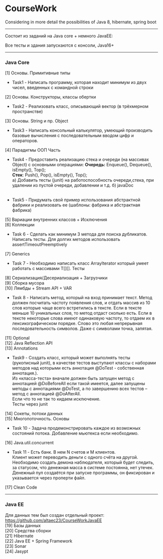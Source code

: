 # CourseWork
Considering in more detail the possibilities of Java 8, hibernate, spring boot

---
Состоит из заданий на Java core + немного JavaEE:

Все тесты и здания запускаются с консоли, Java16+

---

### Java Core  

   [1] Основы. Примитивные типы<br>
   - Task1 - Написать программу, которая находит минимум из двух чисел, введенных с командной строки<br>

   [2] Основы. Конструкторы, классы обертки<br>
   - Task2 - Реализовать класс, описывающий вектор (в трёхмерном пространстве)<br>

   [3] Основы. String и пр. Object<br>
   - Task3 - Написать консольный калькулятор, умеющий производить базовые вычисления c последовательным вводом цифр и операторов.
     <br>

   [4] Парадигмы ООП Часть <br>
   - Task4 - Предоставить реализацию стека и очереди (на массивах Object) с основными операциями:
     **Очередь:** Enqueue(), Dequeue(), isEmpty(), Top(); <br>
       **Стек**: Push(), Pop(), isEmpty(), Top(); <br>
    a) Добавить тесты (junit) на работоспособность очереди,стека, при удалении из пустой очереди, добавлении и т.д.
    б) javaDoc <br><br>

   - Task5 - Придумать свой пример использования абстрактной фабрики и реализовать ее (шаблоны: фабрика и абстрактная фабрика)

   [5] Вариации внутренних классов + Исключения<br>
   [6] Коллекции<br>
   - Task 6 -  Сделать как минимум 3 метода для поиска дубликатов. Написать тесты. Для долгих методов использовать assertTimeoutPreemptively<br>

   [7] Generics<br>
   - Task 7 -  Необходимо написать класс ArrayIterator который умеет работать с массивами T[][]. Тесты <br>

   [8] Сериализация/Десериализация + Загрузчики<br>
   [9] Сборка мусора<br>
   [10] Лямбды + Stream API + VAR<br>
   - Task 8 - Написать метод, который на вход принимает текст. Метод должен посчитать частоту появления слов, и отдать массив из 10 слов которые чаще всего встретились в тексте. Если в тексте меньше 10 уникальных слов, то метод отдаст сколько есть. Если в тексте некоторые слова имеют одинаковую частоту, то отдаем их в лексикографическом порядке.
     Слово это любая непрерывная последовательность символов. Даже с символами точка, запятая.

   [11] Optional<br>
   [12] Java Reflection API<br>
   [13] Annotations<br>
   - Task9 - Создать класс, который может выполнять тесты (рукописный junit), в качестве тестов выступают классы с наборами методов над которыми есть аннотация @DoTest - собственная аннотация.).<br>
     Из «класса-теста» вначале должен быть запущен метод с аннотацией @DoBeforeAll если такой имеется, далее запущены методы с аннотациями @DoTest, а по завершению всех тестов – метод с аннотацией @DoAfterAll.<br>
     Если что то не так то кидаем исключение.<br>
     Тесты через junit<br>

   [14] Сокеты, потоки данных<br>
   [15] Многопоточность. Основы<br>
   - Task 10 - Задача продемонстрировать каждое из возможных состояний потока. Добавление мьютекса если необходимо.<br>
   
[16] Java.util.concurrent<br>
   - Task 11 - Есть банк. В нем N счетов и M клиентов.<br>
     Клиент может переводить деньги с одного счёта на другой. <br>
Необходимо создать демона наблюдателя, который будет следить, за статусом, что денежная масса в системе постоянна, нет утечек. Денежный пул создаётся при запуске программы, он фиксирован и указывается через проперти файл.

[17] Clean Code<br>

---
### Java EE
Для данных тем был создан отдельный проект: https://github.com/altaec23/CourseWorkJavaEE <br>
   [19] Базы данных<br>
   [20] Средства сборки<br>
   [21] Hibernate<br>
   [22] Java EE + Spring Framework<br>
   [23] Sonar<br>
   [24] Jasypt<br>
